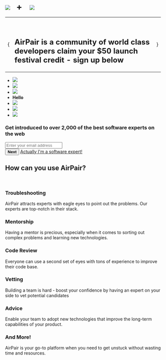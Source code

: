 <script>var i=0;var j=0;var k=0;var l=0;var m=0;var n=0;var o=0;$(document).ready(function(){$('.entry-title').css('display', 'none').remove(); $('#posts').css('display', 'none').remove(); $('.rail1CTA').css('display', 'none').remove(); $('hr').css('display', 'none').remove(); $('.share').css('border-bottom', '0px'); // These are the jQuery events that control customer submission $( "#nextButton" ).click(function(event){event.preventDefault(); if(i==0){$(this).fadeOut(); $('#emailContainer').fadeOut(400, 'swing', function(){$('#submitButton').fadeIn(); $('#fullnameContainer').fadeIn();}); i++;}}); $( "#submitButton" ).click(function(event){event.preventDefault(); if(j==0){var email=$('#email').val(); var fullname=$('#fullname').val(); url="https://script.google.com/macros/s/AKfycbxd1Kr6ITi7uOfnGTh4iYl92K8stAHNR4N0tpH2s1pUv_4fRaNA/exec"; try{var getting=$.get(url,{col1:email, col2:fullname});}catch(e){console.log("just a safari bug");}$(this).fadeOut(); $('#fullnameContainer').fadeOut(400, 'swing', function(){$('#thankyou').fadeIn();}); j++;}}); // These are the jQuery events that control expert submission $( "#nextButtonEmailExpert" ).click(function(event){event.preventDefault(); if(k==0){$(this).fadeOut(); $('#emailContainerExpert').fadeOut(400, 'swing', function(){$('#NextButtonFullnameExpert').fadeIn(); $('#fullnameContainerExpert').fadeIn();}); k++;}}); $( "#nextButtonFullnameExpert" ).click(function(event){event.preventDefault(); if(l==0){$(this).fadeOut(); $('#fullnameContainerExpert').fadeOut(400, 'swing', function(){$('#NextButtonGithubExpert').fadeIn(); $('#githubContainerExpert').fadeIn();}); l++;}}); $( "#nextButtonGithubExpert" ).click(function(event){event.preventDefault(); if(m==0){$(this).fadeOut(); $('#githubContainerExpert').fadeOut(400, 'swing', function(){$('#NextButtonStackoverflowExpert').fadeIn(); $('#stackoverflowContainerExpert').fadeIn();}); m++;}}); $( "#nextButtonStackoverflowExpert" ).click(function(event){event.preventDefault(); if(n==0){$(this).fadeOut(); $('#stackoverflowContainerExpert').fadeOut(400, 'swing', function(){$('#NextButtonTwitterExpert').fadeIn(); $('#twitterContainerExpert').fadeIn();}); n++;}}); $( "#nextButtonTwitterExpert" ).click(function(event){event.preventDefault(); if(o==0){$(this).fadeOut(); $('#twitterContainerExpert').fadeOut(400, 'swing', function(){$('#submitButtonExpert').fadeIn(); $('#linkedinContainerExpert').fadeIn();}); o++;}}); $( "#submitButtonExpert" ).click(function(event){event.preventDefault(); if(j==0){var email=$('#emailExpert').val(); var fullname=$('#fullnameExpert').val(); var github=$('#githubExpert').val(); var stackoverflow=$('#stackoverflowExpert').val(); var twitter=$('#twitterExpert').val(); var linkedin=$('#linkedinExpert').val(); url="https://script.google.com/macros/s/1-v5PT9yHr8GvZa4y3V99D2cfR4fEBQrOT7F9m7guHLg/exec"; try{var getting=$.get(url,{col1:email, col2:fullname, col3:github, col4:stackoverflow, col5:twitter, col6:linkedin});}catch(e){console.log("just a safari bug");}$(this).fadeOut(); $('#fullnameContainerExpert').fadeOut(400, 'swing', function(){$('#thankyou').fadeIn();}); j++;}}); // These jQuery events control the switch from Customer to Expert view $( "#imexpert" ).click(function(event){event.preventDefault(); $(this).fadeOut(400, 'swing', function(){$('#ineedhelp').fadeIn();}); $('#customer').fadeOut(400, 'swing', function(){$('#expert').fadeIn();});}); $("#ineedhelp").click(function(event){event.preventDefault(); $(this).fadeOut(400, 'swing', function(){$('#imexpert').fadeIn(); $('#expert').fadeOut(400, 'swing', function(){$('#customer').fadeIn();});});});});</script><style>.entry-title{display:none;}#posts{display:none;}.rail1CTA{display:none;}</style><div class="main-wrap"> <div notifications=""></div><main ng-view="" id="home"> <section class="header"> <img src="/static/img/pages/about/airpair.png"><b style="font-size:28px">&nbsp;&nbsp; +&nbsp;&nbsp;&nbsp;</b> <img src="http://static1.squarespace.com/static/54b45420e4b0c8804f6ad484/t/54d71e49e4b0a551f3b0fc04/1425331408076/?format=1500w"> <table> <tbody><tr> <td><span>{</span></td><td><h2><br>AirPair is a <b>community</b> of <b>world class developers</b> <a style="text-align: center;" onclick="angular.element('#join input').focus()">claim your <b>$50 launch festival credit</b> - sign up below</a> </h2></td><td><span>}</span></td></tr></tbody></table> </section> <section id="join"> <div id="customer" cta-home-join=""><ul> <li><img src="//0.gravatar.com/avatar/b56bb22b3a4b83c6b534b4c114671380?s=100"></li><li><img src="//0.gravatar.com/avatar/c01ef7584331527e1c600b85ba6a75f3?s=100"></li><li><img src="//0.gravatar.com/avatar/892cdc57a3a64ea0ad59827bc6d1ddf7?s=100"></li><li class="you nomob"> <b ng-if="!session || !session.email" class="ng-scope">Hello</b> </li><li><img src="//0.gravatar.com/avatar/b988f05edd27e18eb63b0c5abfdc113c?s=100"></li><li><img src="//0.gravatar.com/avatar/f524745bb9975ba777b5c4a9922eb614?s=100"></li><li><img src="//0.gravatar.com/avatar/fbf41c66afb1e3807b7b330c2d8fcc28?s=100"></li></ul><h3>Get introduced to over 2,000 of the <b>best software experts</b> on the web</h3><form id="joinForm" novalidate="" name="joinForm"><h3 id="thankyou" style="display:none;">Thanks for signing up! We'll contact you shortly!</h3> <div id="emailContainer" class="homeNameDiv" ng-if="data.email" form-group=""> <input id="email" name="email" form-control="" type="text" placeholder="Enter your email address" > </div><button id="nextButton" track-click="auth" data="subscribe" class="btn btn-primary" tabindex="33214"><b>Next</b></button> <div id="fullnameContainer" style="display:none;" class="homeNameDiv" form-group=""> <input id="fullname" name="name" form-control="" type="text" placeholder="Enter full name (e.g. John Smith)" required="" tabindex="33212"> </div><button id="submitButton" style="display:none;" track-click="auth" data="subscribe" type="submit" class="btn btn-primary" tabindex="33214" ><b>Join</b></button> <span id="imexpert" style="font-size:14px;"><a href="#">Actually I'm a software expert!</a></span> </form></div><div id="expert" style="display:none;" cta-home-join=""><ul> <li><img src="//0.gravatar.com/avatar/b56bb22b3a4b83c6b534b4c114671380?s=100"></li><li><img src="//0.gravatar.com/avatar/c01ef7584331527e1c600b85ba6a75f3?s=100"></li><li><img src="//0.gravatar.com/avatar/892cdc57a3a64ea0ad59827bc6d1ddf7?s=100"></li><li class="you nomob"> <b ng-if="!session || !session.email" class="ng-scope">Hello</b> </li><li><img src="//0.gravatar.com/avatar/b988f05edd27e18eb63b0c5abfdc113c?s=100"></li><li><img src="//0.gravatar.com/avatar/f524745bb9975ba777b5c4a9922eb614?s=100"></li><li><img src="//0.gravatar.com/avatar/fbf41c66afb1e3807b7b330c2d8fcc28?s=100"></li></ul><h3>Make great ideas happen <b>helping developers</b> on the web</h3><form id="joinFormExpert" novalidate="" name="joinForm"><h3 id="thankyouExpert" style="display:none;">Thanks for signing up as an Expert! We'll be in contact!</h3> <div id="emailContainerExpert" class="homeNameDiv" ng-if="data.email" form-group=""> <input id="emailExpert" name="email" form-control="" type="text" placeholder="Enter your email address" > </div><button id="nextButtonEmailExpert" track-click="auth" data="subscribe" class="btn btn-primary" tabindex="33214"><b>Next</b></button> <div id="fullnameContainerExpert" style="display:none;" class="homeNameDiv" form-group=""><input id="fullnameExpert" name="name" form-control="" type="text" placeholder="Enter full name (e.g. John Smith)" required="" tabindex="33212" > </div><button style="display:none;" id="nextButtonFullnameExpert" track-click="auth" data="subscribe" class="btn btn-primary" tabindex="33214"><b>Next</b></button><div id="githubContainerExpert" class="homeNameDiv" ng-if="data.email" form-group=""> <input id="githubExpert" name="email" form-control="" type="text" placeholder="Enter your github urk" > </div><button style="display:none;" id="nextButtonGithubExpert" track-click="auth" data="subscribe" class="btn btn-primary" tabindex="33214"><b>Next</b></button> <div id="stackoverflowContainerExpert" class="homeNameDiv" ng-if="data.email" form-group=""> <input id="stackoverflowExpert" name="email" form-control="" type="text" placeholder="Enter your stackoverflow url" > </div><button style="display:none;" id="nextButtonStackoverflowExpert" track-click="auth" data="subscribe" class="btn btn-primary" tabindex="33214"><b>Next</b></button> <div id="twitterContainerExpert" class="homeNameDiv" ng-if="data.email" form-group=""> <input id="twitterExpert" name="email" form-control="" type="text" placeholder="Enter your twitter url" > </div><button style="display:none;" id="nextButtonTwitterExpert" track-click="auth" data="subscribe" class="btn btn-primary" tabindex="33214"><b>Next</b></button> <div id="linkedinContainerExpert" class="homeNameDiv" ng-if="data.email" form-group=""> <input id="linkedinExpert" name="email" form-control="" type="text" placeholder="Enter your linkedin url" > </div><button id="submitButtonExpert" style="display:none;" track-click="auth" data="subscribe" type="submit" class="btn btn-primary" tabindex="33214" ><b>Join</b></button> <span id="ineedhelp" style="font-size:14px;"><a href="#">erm... on second thoughts I need an expert</a></span></form></div></section> <section class="how"> <div class="vr"></div><h2>How can you use AirPair?</h2> <br><div class="row"> <div class="col-md-4"> <h3>Troubleshooting</h3> <p>AirPair attracts experts with eagle eyes to point out the problems. Our experts are top-notch in their stack.</p></div><div class="col-md-4"> <h3>Mentorship</h3> <p>Having a mentor is precious, especially when it comes to sorting out complex problems and learning new technologies.</p></div><div class="col-md-4"> <h3>Code Review</h3> <p>Everyone can use a second set of eyes with tons of experience to improve their code base.</p></div></div><div class="row"> <div class="col-md-4"> <h3>Vetting</h3> <p>Building a team is hard - boost your confidence by having an expert on your side to vet potential candidates</p></div><div class="col-md-4"> <h3>Advice</h3> <p>Enable your team to adopt new technologies that improve the long-term capabilities of your product.</p></div><div class="col-md-4"> <h3>And More!</h3> <p>AirPair is your go-to platform when you need to get unstuck without wasting time and resources.</p></div></div></section><!-- <div class="vr"></div><section class="gaurantee"> <div class="block">try it out, risk free</div><div class="vr" style="margin-top:-30px"></div><p>We have a 100% satisfaction guarantee</p><label>Warning AirPairing can become addictive once you realized how awesome it is.</label></section> --> <br><br><br><br><br><br></main></div>